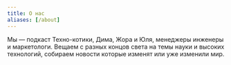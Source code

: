 ```yaml
---
title: О нас
aliases: [/about]
---
```

Мы — подкаст Техно-котики, Дима, Жора и Юля, менеджеры инженеры и маркетологи.
Вещаем с разных концов света на темы науки и высоких технологий, собираем новости которые изменят или уже изменили мир.
